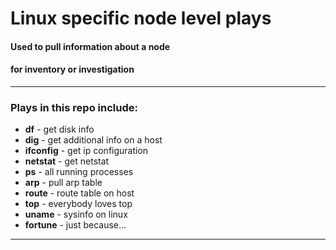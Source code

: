 # Linux specific node level plays  
#### Used to pull information about a node  
#### for inventory or investigation  

---

### Plays in this repo include:  
  - **df** - get disk info  
  - **dig** - get additional info on a host  
  - **ifconfig** - get ip configuration  
  - **netstat** - get netstat  
  - **ps** - all running processes  
  - **arp** - pull arp table  
  - **route** - route table on host  
  - **top** - everybody loves top  
  - **uname** - sysinfo on linux  
  - **fortune** - just because...  

---
